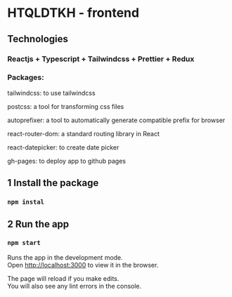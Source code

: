 # HTQLDTKH - frontend
## Technologies
### Reactjs + Typescript + Tailwindcss + Prettier + Redux
### Packages:
tailwindcss: to use tailwindcss

postcss: a tool for transforming css files

autoprefixer: a tool to automatically generate compatible prefix for browser

react-router-dom: a standard routing library in React

react-datepicker: to create date picker

gh-pages: to deploy app to github pages
## 1 Install the package

### `npm instal`
## 2 Run the app
### `npm start`

Runs the app in the development mode.\
Open [http://localhost:3000](http://localhost:3000) to view it in the browser.

The page will reload if you make edits.\
You will also see any lint errors in the console.
